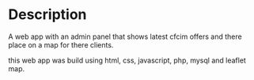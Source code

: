 # Description
A web app with an admin panel that shows latest cfcim offers and there place on a map for there clients.

this web app was build using html, css, javascript, php, mysql and leaflet map.
